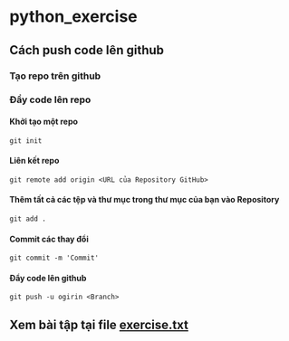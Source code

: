 # python_exercise
## Cách push code lên github
### Tạo repo trên github
###  Đẩy code lên repo
#### Khởi tạo một repo
```
git init
```
#### Liên kết repo
```
git remote add origin <URL của Repository GitHub>
```
#### Thêm tất cả các tệp và thư mục trong thư mục của bạn vào Repository
```
git add .
```
#### Commit các thay đổi
```
git commit -m 'Commit'
```
#### Đẩy code lên github
```
git push -u ogirin <Branch>
```

## Xem bài tập tại file [exercise.txt](https://github.com/vie-phamhieu/python_exercise/blob/main/exercise.txt)
